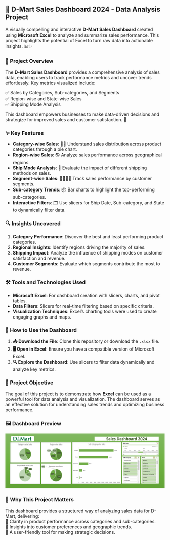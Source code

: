 ## 🛒 D-Mart Sales Dashboard 2024 - Data Analysis Project


A visually compelling and interactive **D-Mart Sales Dashboard** created using **Microsoft Excel** to analyze and summarize sales performance. This project highlights the potential of Excel to turn raw data into actionable insights. 📊✨


### 📜 Project Overview

The **D-Mart Sales Dashboard** provides a comprehensive analysis of sales data, enabling users to track performance metrics and uncover trends effortlessly. Key metrics visualized include:

✅ Sales by Categories, Sub-categories, and Segments  
✅ Region-wise and State-wise Sales  
✅ Shipping Mode Analysis  

This dashboard empowers businesses to make data-driven decisions and strategize for improved sales and customer satisfaction. 🌟

### ✨ Key Features

- **Category-wise Sales**: 🍞🍶 Understand sales distribution across product categories through a pie chart.  
- **Region-wise Sales**: 🌎 Analyze sales performance across geographical regions.  
- **Ship Mode Analysis**: 🚚 Evaluate the impact of different shipping methods on sales.  
- **Segment-wise Sales**: 🧍🧑‍🤝‍🧑 Track sales performance by customer segments.  
- **Sub-category Trends**: 📦 Bar charts to highlight the top-performing sub-categories.  
- **Interactive Filters**: 🗂️ Use slicers for Ship Date, Sub-category, and State to dynamically filter data.

### 🔍 Insights Uncovered

1. **Category Performance**: Discover the best and least performing product categories.  
2. **Regional Insights**: Identify regions driving the majority of sales.  
3. **Shipping Impact**: Analyze the influence of shipping modes on customer satisfaction and revenue.  
4. **Customer Segments**: Evaluate which segments contribute the most to revenue.

### 🛠️ Tools and Technologies Used

- **Microsoft Excel**: For dashboard creation with slicers, charts, and pivot tables.  
- **Data Filters**: Slicers for real-time filtering based on specific criteria.  
- **Visualization Techniques**: Excel’s charting tools were used to create engaging graphs and maps.

### 📂 How to Use the Dashboard

1. **📥 Download the File**: Clone this repository or download the `.xlsx` file.  
2. **🖥️ Open in Excel**: Ensure you have a compatible version of Microsoft Excel.  
3. **🔍 Explore the Dashboard**: Use slicers to filter data dynamically and analyze key metrics.

### 🎯 Project Objective

The goal of this project is to demonstrate how **Excel** can be used as a powerful tool for data analysis and visualization. The dashboard serves as an effective solution for understanding sales trends and optimizing business performance.

### 🖼️ Dashboard Preview

![Dashboard Preview](Dmart%20Sales%20Dashboard.png)

### 🌟 Why This Project Matters

This dashboard provides a structured way of analyzing sales data for D-Mart, delivering:  
📌 Clarity in product performance across categories and sub-categories.  
📌 Insights into customer preferences and geographic trends.  
📌 A user-friendly tool for making strategic decisions.
